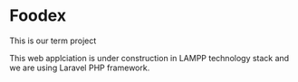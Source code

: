 # Foodex
This is our term project

This web applciation is under construction in LAMPP technology stack and we are using Laravel PHP framework.
